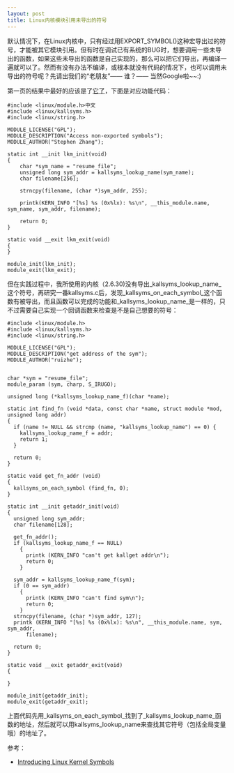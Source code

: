 ```yaml
---
layout: post
title: Linux内核模块引用未导出的符号
---
```


默认情况下，在Linux内核中，只有经过用EXPORT_SYMBOL()这种宏导出过的符号，才能被其它模块引用。但有时在调试已有系统的BUG时，想要调用一些未导出的函数，如果这些未导出的函数是自己实现的，那么可以把它们导出，再编译一遍就可以了。然而有没有办法不编译，或根本就没有代码的情况下，也可以调用未导出的符号呢？先请出我们的“老朋友”—— 谁？—— 当然Google啦~~:)

第一页的结果中最好的应该是了[它了][lref-1]，下面是对应功能代码：

    #include <linux/module.h>中文
    #include <linux/kallsyms.h>
    #include <linux/string.h>
    
    MODULE_LICENSE("GPL");
    MODULE_DESCRIPTION("Access non-exported symbols");
    MODULE_AUTHOR("Stephen Zhang");
    
    static int __init lkm_init(void)
    {
        char *sym_name = "resume_file";
        unsigned long sym_addr = kallsyms_lookup_name(sym_name);
        char filename[256];
    
        strncpy(filename, (char *)sym_addr, 255);
    
        printk(KERN_INFO "[%s] %s (0x%lx): %s\n", __this_module.name, sym_name, sym_addr, filename);
    
        return 0;
    }
    
    static void __exit lkm_exit(void)
    {
    }
    
    module_init(lkm_init);
    module_exit(lkm_exit);

但在实践过程中，我所使用的内核（2.6.30)没有导出_kallsyms_lookup_name_这个符号，再研究一番kallsyms.c后，发现_kallsyms_on_each_symbol_这个函数有被导出，而且函数可以完成的功能和_kallsyms_lookup_name_是一样的，只不过需要自己实现一个回调函数来检查是不是自己想要的符号：

    #include <linux/module.h>
    #include <linux/kallsyms.h>
    #include <linux/string.h>
    
    MODULE_LICENSE("GPL");
    MODULE_DESCRIPTION("get address of the sym");
    MODULE_AUTHOR("ruizhe");
    
    
    char *sym = "resume_file";
    module_param (sym, charp, S_IRUGO);
    
    unsigned long (*kallsyms_lookup_name_f)(char *name);
    
    static int find_fn (void *data, const char *name, struct module *mod, unsigned long addr)
    {
      if (name != NULL && strcmp (name, "kallsyms_lookup_name") == 0) {
        kallsyms_lookup_name_f = addr;
        return 1;
      }
    
      return 0;
    }
    
    static void get_fn_addr (void)
    {
      kallsyms_on_each_symbol (find_fn, 0);
    }
    
    static int __init getaddr_init(void)
    {
      unsigned long sym_addr;
      char filename[128];
    
      get_fn_addr();
      if (kallsyms_lookup_name_f == NULL)
        {
          printk (KERN_INFO "can't get kallget addr\n");
          return 0;
        }
    
      sym_addr = kallsyms_lookup_name_f(sym);
      if (0 == sym_addr)
        {
          printk (KERN_INFO "can't find sym\n");
          return 0;
        }
      strncpy(filename, (char *)sym_addr, 127);
      printk (KERN_INFO "[%s] %s (0x%lx): %s\n", __this_module.name, sym, sym_addr,
    	  filename);
    
      return 0;
    }
    
    static void __exit getaddr_exit(void)
    {
    
    }
    
    module_init(getaddr_init);
    module_exit(getaddr_exit);

上面代码先用_kallsyms_on_each_symbol_找到了_kallsyms_lookup_name_函数的地址，然后就可以用kallsyms_lookup_name来查找其它符号（包括全局变量哦）的地址了。


参考：
* [Introducing Linux Kernel Symbols][lref-1]

[lref-1]: http://onebitbug.me/2011/03/04/introducing-linux-kernel-symbols/

